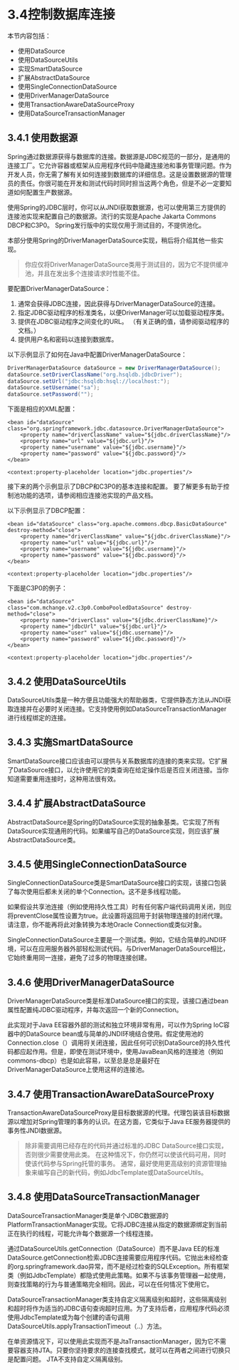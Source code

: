 # 3.4控制数据库连接

本节内容包括：

* 使用DataSource
* 使用DataSourceUtils
* 实现SmartDataSource
* 扩展AbstractDataSource
* 使用SingleConnectionDataSource
* 使用DriverManagerDataSource
* 使用TransactionAwareDataSourceProxy
* 使用DataSourceTransactionManager

## 3.4.1 使用数据源

Spring通过数据源获得与数据库的连接。数据源是JDBC规范的一部分，是通用的连接工厂。它允许容器或框架从应用程序代码中隐藏连接池和事务管理问题。作为开发人员，你无需了解有关如何连接到数据库的详细信息。这是设置数据源的管理员的责任。你很可能在开发和测试代码时同时担当这两个角色，但是不必一定要知道如何配置生产数据源。

使用Spring的JDBC层时，你可以从JNDI获取数据源，也可以使用第三方提供的连接池实现来配置自己的数据源。流行的实现是Apache Jakarta Commons DBCP和C3P0。 Spring发行版中的实现仅用于测试目的，不提供池化。

本部分使用Spring的DriverManagerDataSource实现，稍后将介绍其他一些实现。

> 你应仅将DriverManagerDataSource类用于测试目的，因为它不提供缓冲池，并且在发出多个连接请求时性能不佳。

要配置DriverManagerDataSource：

1. 通常会获得JDBC连接，因此获得与DriverManagerDataSource的连接。
2. 指定JDBC驱动程序的标准类名，以便DriverManager可以加载驱动程序类。
3. 提供在JDBC驱动程序之间变化的URL。 （有关正确的值，请参阅驱动程序的文档。）
4. 提供用户名和密码以连接到数据库。

以下示例显示了如何在Java中配置DriverManagerDataSource：

```java
DriverManagerDataSource dataSource = new DriverManagerDataSource();
dataSource.setDriverClassName("org.hsqldb.jdbcDriver");
dataSource.setUrl("jdbc:hsqldb:hsql://localhost:");
dataSource.setUsername("sa");
dataSource.setPassword("");
```

下面是相应的XML配置：

```markup
<bean id="dataSource" class="org.springframework.jdbc.datasource.DriverManagerDataSource">
    <property name="driverClassName" value="${jdbc.driverClassName}"/>
    <property name="url" value="${jdbc.url}"/>
    <property name="username" value="${jdbc.username}"/>
    <property name="password" value="${jdbc.password}"/>
</bean>

<context:property-placeholder location="jdbc.properties"/>
```

接下来的两个示例显示了DBCP和C3P0的基本连接和配置。 要了解更多有助于控制池功能的选项，请参阅相应连接池实现的产品文档。

以下示例显示了DBCP配置：

```markup
<bean id="dataSource" class="org.apache.commons.dbcp.BasicDataSource" destroy-method="close">
    <property name="driverClassName" value="${jdbc.driverClassName}"/>
    <property name="url" value="${jdbc.url}"/>
    <property name="username" value="${jdbc.username}"/>
    <property name="password" value="${jdbc.password}"/>
</bean>

<context:property-placeholder location="jdbc.properties"/>
```

下面是C3P0的例子：

```markup
<bean id="dataSource" class="com.mchange.v2.c3p0.ComboPooledDataSource" destroy-method="close">
    <property name="driverClass" value="${jdbc.driverClassName}"/>
    <property name="jdbcUrl" value="${jdbc.url}"/>
    <property name="user" value="${jdbc.username}"/>
    <property name="password" value="${jdbc.password}"/>
</bean>

<context:property-placeholder location="jdbc.properties"/>
```

## 3.4.2 使用DataSourceUtils

DataSourceUtils类是一种方便且功能强大的帮助器类，它提供静态方法从JNDI获取连接并在必要时关闭连接。它支持使用例如DataSourceTransactionManager进行线程绑定的连接。

## 3.4.3 实施SmartDataSource

SmartDataSource接口应该由可以提供与关系数据库的连接的类来实现。它扩展了DataSource接口，以允许使用它的类查询在给定操作后是否应关闭连接。当你知道需要重用连接时，这种用法很有效。

## 3.4.4 扩展AbstractDataSource

AbstractDataSource是Spring的DataSource实现的抽象基类。它实现了所有DataSource实现通用的代码。如果编写自己的DataSource实现，则应该扩展AbstractDataSource类。

## 3.4.5 使用SingleConnectionDataSource

SingleConnectionDataSource类是SmartDataSource接口的实现，该接口包装了每次使用后都未关闭的单个Connection。这不是多线程功能。

如果假设共享池连接（例如使用持久性工具）时有任何客户端代码调用关闭，则应将preventClose属性设置为true。此设置将返回用于封装物理连接的封闭代理。请注意，你不能再将此对象转换为本地Oracle Connection或类似对象。

SingleConnectionDataSource主要是一个测试类。例如，它结合简单的JNDI环境，可以在应用服务器外部轻松测试代码。与DriverManagerDataSource相比，它始终重用同一连接，避免了过多的物理连接创建。

## 3.4.6 使用DriverManagerDataSource

DriverManagerDataSource类是标准DataSource接口的实现，该接口通过bean属性配置纯JDBC驱动程序，并每次返回一个新的Connection。

此实现对于Java EE容器外部的测试和独立环境非常有用，可以作为Spring IoC容器中的DataSource bean或与简单的JNDI环境结合使用。假定使用池的Connection.close（）调用将关闭连接，因此任何可识别DataSource的持久性代码都应起作用。但是，即使在测试环境中，使用JavaBean风格的连接池（例如commons-dbcp）也是如此容易，以至总是总是最好在DriverManagerDataSource上使用这样的连接池。

## 3.4.7 使用TransactionAwareDataSourceProxy

TransactionAwareDataSourceProxy是目标数据源的代理。代理包装该目标数据源以增加对Spring管理的事务的认识。在这方面，它类似于Java EE服务器提供的事务性JNDI数据源。

> 除非需要调用已经存在的代码并通过标准的JDBC DataSource接口实现，否则很少需要使用此类。 在这种情况下，你仍然可以使该代码可用，同时使该代码参与Spring托管的事务。 通常，最好使用更高级别的资源管理抽象来编写自己的新代码，例如JdbcTemplate或DataSourceUtils。

## 3.4.8 使用DataSourceTransactionManager

DataSourceTransactionManager类是单个JDBC数据源的PlatformTransactionManager实现。它将JDBC连接从指定的数据源绑定到当前正在执行的线程，可能允许每个数据源一个线程连接。

通过DataSourceUtils.getConnection（DataSource）而不是Java EE的标准DataSource.getConnection检索JDBC连接需要应用程序代码。它抛出未经检查的org.springframework.dao异常，而不是经过检查的SQLException。所有框架类（例如JdbcTemplate）都隐式使用此策略。如果不与该事务管理器一起使用，则查找策略的行为与普通策略完全相同。因此，可以在任何情况下使用它。

DataSourceTransactionManager类支持自定义隔离级别和超时，这些隔离级别和超时将作为适当的JDBC语句查询超时应用。为了支持后者，应用程序代码必须使用JdbcTemplate或为每个创建的语句调用DataSourceUtils.applyTransactionTimeout（..）方法。

在单资源情况下，可以使用此实现而不是JtaTransactionManager，因为它不需要容器支持JTA。只要你坚持要求的连接查找模式，就可以在两者之间进行切换只是配置问题。 JTA不支持自定义隔离级别。


